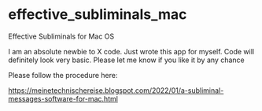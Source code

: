 # effective_subliminals_mac
Effective Subliminals for Mac OS

I am an absolute newbie to X code. Just wrote this app for myself. Code will definitely look very basic. Please let me know if you like it by any chance

Please follow the procedure here:

https://meinetechnischereise.blogspot.com/2022/01/a-subliminal-messages-software-for-mac.html


